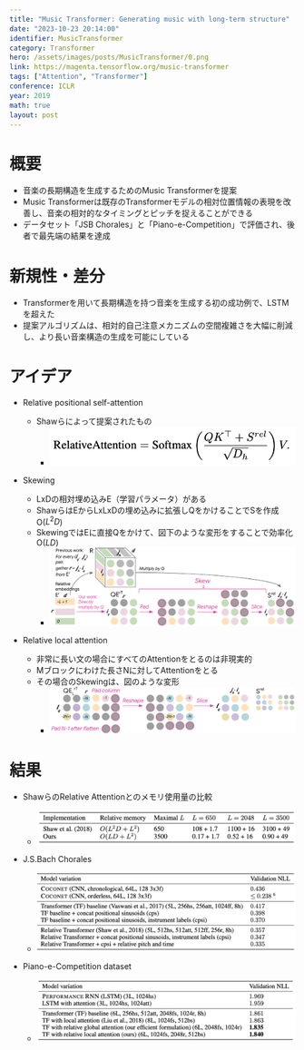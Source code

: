 ```yaml
---
title: "Music Transformer: Generating music with long-term structure"
date: "2023-10-23 20:14:00"
identifier: MusicTransformer
category: Transformer
hero: /assets/images/posts/MusicTransformer/0.png
link: https://magenta.tensorflow.org/music-transformer
tags: ["Attention", "Transformer"]
conference: ICLR
year: 2019
math: true
layout: post
---
```


# 概要

- 音楽の長期構造を生成するためのMusic Transformerを提案
- Music Transformerは既存のTransformerモデルの相対位置情報の表現を改善し、音楽の相対的なタイミングとピッチを捉えることができる
- データセット「JSB Chorales」と「Piano-e-Competition」で評価され、後者で最先端の結果を達成
<!--more-->

# 新規性・差分

- Transformerを用いて長期構造を持つ音楽を生成する初の成功例で、LSTMを超えた
- 提案アルゴリズムは、相対的自己注意メカニズムの空間複雑さを大幅に削減し、より長い音楽構造の生成を可能にしている

# アイデア

- Relative positional self-attention
    - Shawらによって提案されたもの
        - ![](/assets/images/posts/MusicTransformer/1.png)
        
- Skewing
    - LxDの相対埋め込みE（学習パラメータ）がある
    - ShawらはEからLxLxDの埋め込みに拡張しQをかけることでSを作成 O($L^2D$)
    - SkewingではEに直接Qをかけて、図下のような変形をすることで効率化 O($LD$)
        - ![](/assets/images/posts/MusicTransformer/2.png)
        
- Relative local attention
    - 非常に長い文の場合にすべてのAttentionをとるのは非現実的
    - Mブロックにわけた長さNに対してAttentionをとる
    - その場合のSkewingは、図のような変形
        - ![](/assets/images/posts/MusicTransformer/3.png)
        

# 結果

- ShawらのRelative Attentionとのメモリ使用量の比較
    - ![](/assets/images/posts/MusicTransformer/4.png)
    
- J.S.Bach Chorales
    - ![](/assets/images/posts/MusicTransformer/5.png)
    
- Piano-e-Competition dataset
    - ![](/assets/images/posts/MusicTransformer/6.png)